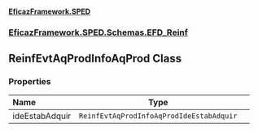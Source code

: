 #### [EficazFramework.SPED](EficazFrameworkSPED.md 'EficazFramework SPED')
### [EficazFramework.SPED.Schemas.EFD_Reinf](EficazFramework.SPED.Schemas.EFD_Reinf.md 'EficazFramework.SPED.Schemas.EFD_Reinf')

## ReinfEvtAqProdInfoAqProd Class
### Properties

| Name | Type | |
| :--- | :---: | :--- |
| ideEstabAdquir | `ReinfEvtAqProdInfoAqProdIdeEstabAdquir` |  |
